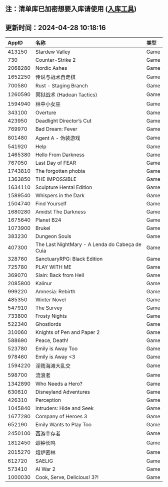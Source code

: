 ## 注：清单库已加密想要入库请使用 ([入库工具](https://github.com/BlankTMing/ManifestAutoUpdate/releases))

## 更新时间：2024-04-28 10:18:16
| AppID | 名称 | 类型  |
| :-------------------- | :----------------------------- | :----------- |
| 413150 | Stardew Valley| Game |
| 730 | Counter-Strike 2| Game |
| 2068280 | Nordic Ashes| Game |
| 1652250 | 传说与战术自走棋| Game |
| 700580 | Rust - Staging Branch| Game |
| 1260590 | 冥狱战术 (Hadean Tactics)| Game |
| 1594940 | 林中小女巫| Game |
| 343100 | Overture| Game |
| 423950 | Deadlight Director’s Cut| Game |
| 769970 | Bad Dream: Fever| Game |
| 801480 | Agent A - 伪装游戏| Game |
| 541920 | Help| Game |
| 1465380 | Hello From Darkness| Game |
| 767050 | Last Day of FEAR| Game |
| 1743810 | The forgotten phobia| Game |
| 1363850 | THE IMPOSSIBLE| Game |
| 1634110 | Sculpture Hentai Edition| Game |
| 1589540 | Whispers in the Dark| Game |
| 1504740 | Find Yourself| Game |
| 1680280 | Amidst The Darkness| Game |
| 1675640 | Planet B24| Game |
| 1073900 | Brukel| Game |
| 383230 | Dungeon Souls| Game |
| 407300 | The Last NightMary - A Lenda do Cabeça de Cuia| Game |
| 328760 | SanctuaryRPG: Black Edition| Game |
| 725780 | PLAY WITH ME| Game |
| 369070 | Slain: Back from Hell| Game |
| 2085800 | Kalinur| Game |
| 999220 | Amnesia: Rebirth| Game |
| 485350 | Winter Novel| Game |
| 547910 | The Survey| Game |
| 733800 | Frosty Nights| Game |
| 522340 | Ghostlords| Game |
| 310060 | Knights of Pen and Paper 2| Game |
| 588690 | Peace, Death!| Game |
| 523780 | Emily is Away Too| Game |
| 978460 | Emily is Away <3| Game |
| 1594220 | 淫贱海滩大乱交| Game |
| 598700 | 流浪者| Game |
| 1342890 | Who Needs a Hero?| Game |
| 630610 | Disneyland Adventures| Game |
| 426310 | Perception| Game |
| 1045840 | Intruders: Hide and Seek| Game |
| 1677280 | Company of Heroes 3| Game |
| 652190 | Emily Wants to Play Too| Game |
| 2450100 | 西游幸存者| Game |
| 1812450 | 颂钟长鸣| Game |
| 2015270 | 熔炉密林| Game |
| 612720 | SAELIG| Game |
| 573410 | AI War 2| Game |
| 1000030 | Cook, Serve, Delicious! 3?!| Game |
